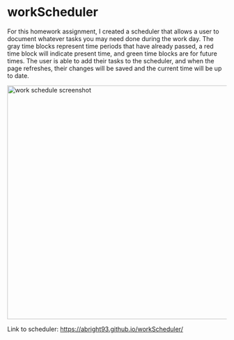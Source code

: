 # workScheduler

For this homework assignment, I created a scheduler that allows a user to document whatever tasks you may need done during the work day. The gray time blocks represent time periods that have already passed, a red time block will indicate present time, and green time blocks are for future times. The user is able to add their tasks to the scheduler, and when the page refreshes, their changes will be saved and the current time will be up to date.

<img width="538" alt="work schedule screenshot" src="https://user-images.githubusercontent.com/84680936/122624053-8a48bc00-d06c-11eb-88e8-f879cd3ed0ff.png">


Link to scheduler: https://abright93.github.io/workScheduler/

